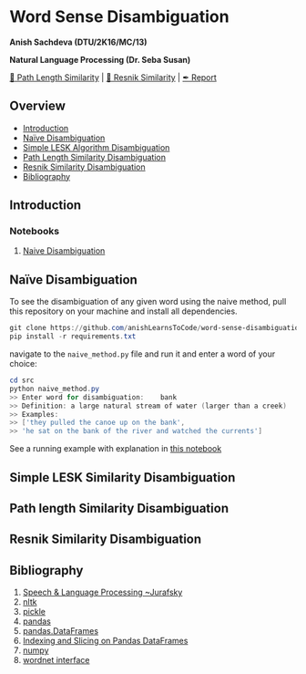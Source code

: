 # Word Sense Disambiguation

__Anish Sachdeva (DTU/2K16/MC/13)__

__Natural Language Processing (Dr. Seba Susan)__

[📘 Path Length Similarity]() |
[📘 Resnik Similarity]() |
[✒ Report]()

## Overview
- [Introduction]()
- [Naïve Disambiguation]()
- [Simple LESK Algorithm Disambiguation]()
- [Path Length Similarity Disambiguation]()
- [Resnik Similarity Disambiguation]()
- [Bibliography]()

## Introduction
### Notebooks
1. [Naive Disambiguation](notebooks/naive-disambiguation.ipynb)

## Naïve Disambiguation
To see the disambiguation of any given word using the naive method, pull this repository on your 
machine and install all dependencies.

```powershell
git clone https://github.com/anishLearnsToCode/word-sense-disambiguation.git
pip install -r requirements.txt
```

navigate to the `naive_method.py` file and run it and enter a word of your choice:

```powershell
cd src
python naive_method.py
>> Enter word for disambiguation:    bank
>> Definition: a large natural stream of water (larger than a creek)
>> Examples:
>> ['they pulled the canoe up on the bank',
>> 'he sat on the bank of the river and watched the currents']
```

See a running example with explanation in 
[this notebook](notebooks/naive-disambiguation.ipynb)

## Simple LESK Similarity Disambiguation

## Path length Similarity Disambiguation

## Resnik Similarity Disambiguation

## Bibliography
1. [Speech & Language Processing ~Jurafsky](https://web.stanford.edu/~jurafsky/slp3/)
1. [nltk](https://www.nltk.org/)
1. [pickle](https://docs.python.org/3/library/pickle.html)
1. [pandas](https://pandas.pydata.org/)
1. [pandas.DataFrames](https://pandas.pydata.org/pandas-docs/stable/reference/api/pandas.DataFrame.html)
1. [Indexing and Slicing on Pandas DataFrames](https://datacarpentry.org/python-ecology-lesson/03-index-slice-subset/index.html)
1. [numpy](https://numpy.org/)
1. [wordnet interface](https://www.nltk.org/howto/wordnet.html)
